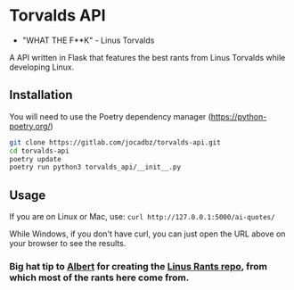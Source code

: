 # Torvalds API

- "WHAT THE F**K" - Linus Torvalds

A API written in Flask that features the best rants from Linus Torvalds while developing Linux.

## Installation
You will need to use the Poetry dependency manager (https://python-poetry.org/)
```bash
git clone https://gitlab.com/jocadbz/torvalds-api.git
cd torvalds-api
poetry update
poetry run python3 torvalds_api/__init__.py 
```

## Usage

If you are on Linux or Mac, use:
`curl http://127.0.0.1:5000/ai-quotes/`

While Windows, if you don't have curl, you can just open the URL above on your browser to see the results.



### **Big hat tip to [Albert](https://github.com/corollari) for creating the [Linus Rants repo](https://github.com/corollari/linusrants), from which most of the rants here come from.**